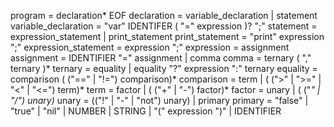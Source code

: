 program              = declaration* EOF
declaration          = variable_declaration | statement
variable_declaration = "var" IDENTIFER ( "=" expression )? ";"
statement            = expression_statement
                      | print_statement
print_statement      = "print" expression ";"
expression_statement = expression ";"
expression           = assignment
assignment           = IDENTIFIER "=" assignment | comma
comma                = ternary ( "," ternary )*
ternary              = equality | equality "?" expression ":" ternary
equality             = comparison ( ("==" | "!=") comparison)*
comparison           = term | ( (">" | ">=" | "<" | "<=") term)*
term                 = factor | ( ("+" | "-") factor)*
factor               = unary | ( ("*" | "/") unary)*
unary                = (("!" | "-" | "not") unary) | primary
primary              = "false" | "true" | "nil"
                      | NUMBER | STRING | "(" expression ")"
                      | IDENTIFIER
